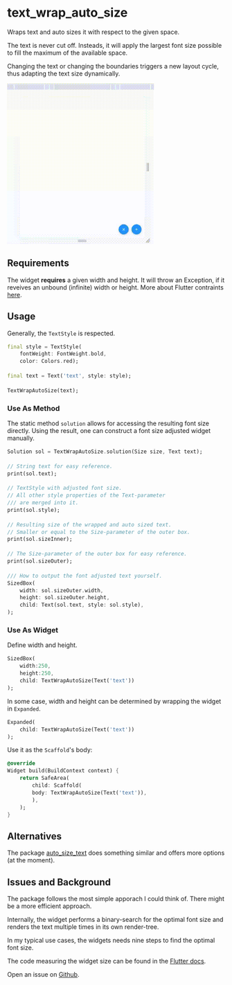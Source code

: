 # text_wrap_auto_size

Wraps text and auto sizes it with respect to the given space.

The text is never cut off. Insteads, it will apply the largest font size possible to fill the maximum of the available space.

Changing the text or changing the boundaries triggers a new layout cycle, thus adapting the text size dynamically.

![](screen-capture.gif)

## Requirements 

The widget **requires** a given width and height. It will throw an Exception, if it reveives an unbound (infinite) width or height. More about Flutter contraints [here](https://docs.flutter.dev/ui/layout/constraints).

## Usage

Generally, the `TextStyle` is respected.

```dart
final style = TextStyle(
    fontWeight: FontWeight.bold, 
    color: Colors.red);

final text = Text('text', style: style);

TextWrapAutoSize(text);
```

### Use As Method

The static method `solution` allows for accessing the resulting font size directly. 
Using the result, one can construct a font size adjusted widget manually.

```dart
Solution sol = TextWrapAutoSize.solution(Size size, Text text);

// String text for easy reference.
print(sol.text);   

// TextStyle with adjusted font size.  
// All other style properties of the Text-parameter 
/// are merged into it.
print(sol.style); 

// Resulting size of the wrapped and auto sized text.
// Smaller or equal to the Size-parameter of the outer box.
print(sol.sizeInner);

// The Size-parameter of the outer box for easy reference.
print(sol.sizeOuter);

/// How to output the font adjusted text yourself.
SizedBox(
    width: sol.sizeOuter.width,
    height: sol.sizeOuter.height,
    child: Text(sol.text, style: sol.style),
);
```

### Use As Widget

Define width and height.

```dart
SizedBox(
    width:250,
    height:250,
    child: TextWrapAutoSize(Text('text'))
);
```

In some case, width and height can be determined by wrapping the widget in `Expanded`.

```dart
Expanded(
    child: TextWrapAutoSize(Text('text'))
);
```

Use it as the `Scaffold`'s body:

```dart
@override
Widget build(BuildContext context) {
    return SafeArea(
        child: Scaffold(
        body: TextWrapAutoSize(Text('text')),
        ),
    );
}
```

## Alternatives

The package [auto_size_text](https://pub.dev/packages/auto_size_text) does something similar and offers more options (at the moment).

## Issues and Background

The package follows the most simple apporach I could think of. There might be a more efficient approach.

Internally, the widget performs a binary-search for the optimal font size and renders the text multiple times in its own render-tree.

In my typical use cases, the widgets needs nine steps to find the optimal font size.

The code measuring the widget size can be found in the [Flutter docs](https://api.flutter.dev/flutter/widgets/BuildOwner-class.html).

Open an issue on [Github](https://github.com/xErik/text_wrap_auto_size/issues).